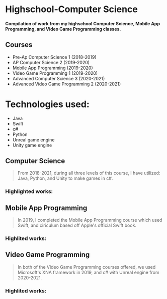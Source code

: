 # Highschool-Computer Science
#### Compilation of work from my highschool Computer Science, Mobile App Programming, and Video Game Programming classes.

## Courses 
* Pre-Ap Computer Science 1 (2018-2019)
* AP Computer Science 2 (2019-2020)
* Mobile App Programming (2019-2020)
* Video Game Programming 1 (2019-2020)
* Advanced Computer Science 3 (2020-2021)
* Advanced Video Game Programming 2 (2020-2021)

# Technologies used:
* Java
* Swift
* c#
* Python
* Unreal game engine
* Unity game engine



## Computer Science
> From 2018-2021, during all three levels of this course, I have utilized: Java, Python, and Unity to make games in c#.
### Highlighted works:




## Mobile App Programming
> In 2019, I completed the Mobile App Programming course which used Swift, and ciriculum based off Apple's official Swift book.
### Highlited works:





## Video Game Programming
> In both of the Video Game Programming courses offered, we used Microsoft's XNA framework in 2019, and c# with Unreal engine from 2020-2021.
### Highlited works:
